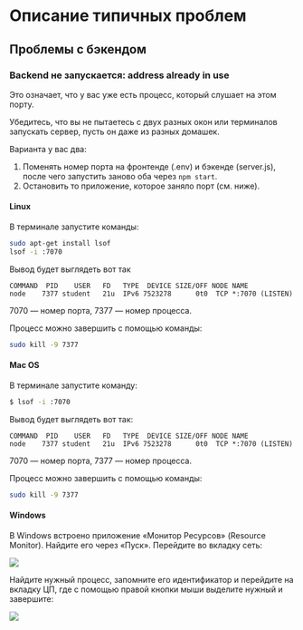 # Описание типичных проблем

## Проблемы с бэкендом

### Backend не запускается: address already in use

Это означает, что у вас уже есть процесс, который слушает на этом порту.

Убедитесь, что вы не пытаетесь с двух разных окон или терминалов запускать сервер, пусть он даже из разных домашек.

Варианта у вас два:
1. Поменять номер порта на фронтенде (.env) и бэкенде (server.js), после чего запустить заново оба через `npm start`.
1. Остановить то приложение, которое заняло порт (см. ниже).

#### Linux

В терминале запустите команды:
```sh
sudo apt-get install lsof
lsof -i :7070
```

Вывод будет выглядеть вот так
```
COMMAND  PID    USER   FD   TYPE  DEVICE SIZE/OFF NODE NAME
node    7377 student   21u  IPv6 7523278      0t0  TCP *:7070 (LISTEN)
```

7070 — номер порта, 7377 — номер процесса.

Процесс можно завершить с помощью команды:
```sh
sudo kill -9 7377
```

#### Mac OS

В терминале запустите команду:
```sh
$ lsof -i :7070
```

Вывод будет выглядеть вот так:
```
COMMAND  PID    USER   FD   TYPE  DEVICE SIZE/OFF NODE NAME
node    7377 student   21u  IPv6 7523278      0t0  TCP *:7070 (LISTEN)
```

7070 — номер порта, 7377 — номер процесса.

Процесс можно завершить с помощью команды:
```sh
sudo kill -9 7377
```

#### Windows

В Windows встроено приложение «Монитор Ресурсов» (Resource Monitor). Найдите его через «Пуск». Перейдите во вкладку сеть:

![](./pic/EADDRINUSE1.png)

Найдите нужный процесс, запомните его идентификатор и перейдите на вкладку ЦП, где с помощью правой кнопки мыши выделите нужный и завершите:

![](./pic/EADDRINUSE2.png)

